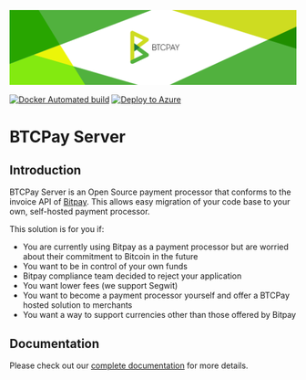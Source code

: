 
![BTCPay Server](BTCPayServer/wwwroot/img/btc_pay_BG_twitter.png)

[![Docker Automated build](https://img.shields.io/docker/automated/jrottenberg/ffmpeg.svg)](https://hub.docker.com/r/nicolasdorier/btcpayserver/)
[![Deploy to Azure](https://azuredeploy.net/deploybutton.svg)](https://portal.azure.com/#create/Microsoft.Template/uri/https%3A%2F%2Fraw.githubusercontent.com%2Fbtcpayserver%2Fbtcpayserver-azure%2Fmaster%2Fazuredeploy.json)

# BTCPay Server

## Introduction 

BTCPay Server is an Open Source payment processor that conforms to the invoice API of [Bitpay](https://bitpay.com/).
This allows easy migration of your code base to your own, self-hosted payment processor.

This solution is for you if:

* You are currently using Bitpay as a payment processor but are worried about their commitment to Bitcoin in the future
* You want to be in control of your own funds
* Bitpay compliance team decided to reject your application
* You want lower fees (we support Segwit)
* You want to become a payment processor yourself and offer a BTCPay hosted solution to merchants
* You want a way to support currencies other than those offered by Bitpay

## Documentation

Please check out our [complete documentation](https://github.com/btcpayserver/btcpayserver-doc) for more details.

